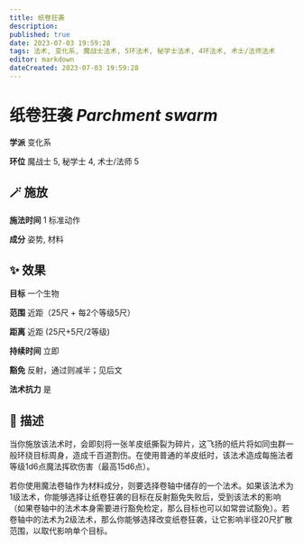 ```yaml
---
title: 纸卷狂袭
description: 
published: true
date: 2023-07-03 19:59:28
tags: 法术, 变化系, 魔战士法术, 5环法术, 秘学士法术, 4环法术, 术士/法师法术
editor: markdown
dateCreated: 2023-07-03 19:59:28
---
```


# **纸卷狂袭** *Parchment swarm*

**学派** 变化系 

**环位** 魔战士 5, 秘学士 4, 术士/法师 5

## 🪄 施放

**施法时间** 1 标准动作

**成分** 姿势, 材料

## ✨ 效果 

**目标** 一个生物 

**范围** 近距（25尺 + 每2个等级5尺）

**距离** 近距 (25尺+5尺/2等级)  

**持续时间** 立即 

**豁免** 反射，通过则减半；见后文

**法术抗力** 是

## 📖 描述

当你施放该法术时，会即刻将一张羊皮纸撕裂为碎片，这飞扬的纸片将如同虫群一般环绕目标周身，造成千百道割伤。在使用普通的羊皮纸时，该法术造成每施法者等级1d6点魔法挥砍伤害（最高15d6点）。

若你使用魔法卷轴作为材料成分，则要选择卷轴中储存的一个法术。如果该法术为1级法术，你能够选择让纸卷狂袭的目标在反射豁免失败后，受到该法术的影响（如果卷轴中的法术本身需要进行豁免检定，那么目标也可以如常尝试豁免）。若卷轴中的法术为2级法术，那么你能够选择改变纸卷狂袭，让它影响半径20尺扩散范围，以取代影响单个目标。
    